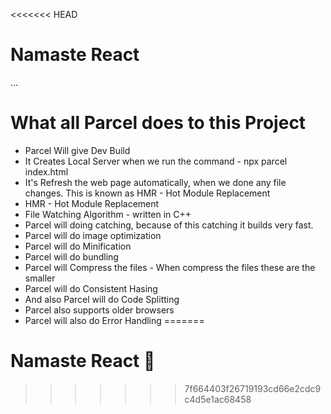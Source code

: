 <<<<<<< HEAD
# Namaste React

...

# What all Parcel does to this Project

- Parcel Will give Dev Build
- It Creates Local Server when we run the command - npx parcel index.html
- It's Refresh the web page automatically, when we done any file changes. This is known as HMR - Hot Module Replacement
- HMR - Hot Module Replacement
- File Watching Algorithm - written in C++
- Parcel will doing catching, because of this catching it builds very fast.
- Parcel will do image optimization
- Parcel will do Minification
- Parcel will do bundling
- Parcel will Compress the files - When compress the files these are the smaller
- Parcel will do Consistent Hasing
- And also Parcel will do Code Splitting
- Parcel also supports older browsers
- Parcel will also do Error Handling
=======
# Namaste React 🚀
>>>>>>> 7f664403f26719193cd66e2cdc9c4d5e1ac68458
